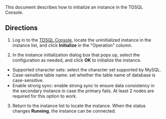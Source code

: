 This document describes how to initialize an instance in the TDSQL Console.

## Directions
1. Log in to the [TDSQL Console](https://console.cloud.tencent.com/dcdb), locate the uninitialized instance in the instance list, and click **Initialize** in the "Operation" column.

2. In the instance initialization dialog box that pops up, select the configuration as needed, and click **OK** to initialize the instance.
 - Supported character sets: select the character set supported by MySQL.
 - Case-sensitive table name: set whether the table name of database is case-sensitive.
 - Enable strong sync: enable strong sync to ensure data consistency in the secondary instance in case the primary fails. At least 2 nodes are required for this option to work.

3. Return to the instance list to locate the instance. When the status changes **Running**, the instance can be connected.

